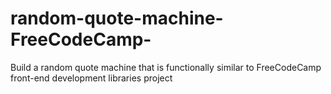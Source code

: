 # random-quote-machine-FreeCodeCamp-
Build a random quote machine that is functionally similar to FreeCodeCamp front-end development libraries project

